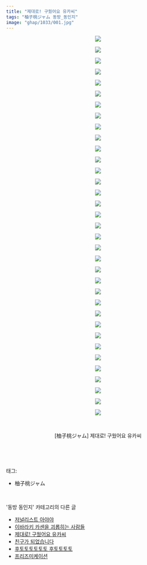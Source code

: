 ```yaml
---
title: "제대로! 구웠어요 유카씨"
tags: "柚子桃ジャム 동방_동인지"
image: "ghap/1033/001.jpg"
---
```

<div class="article">
<p style="text-align: center; clear: none; float: none;"><img src="{{ site.nasurl }}/ghap/1033/001.jpg"/></p>
<p style="text-align: center; clear: none; float: none;"><img src="{{ site.nasurl }}/ghap/1033/002.jpg"/></p>
<p style="text-align: center; clear: none; float: none;"><img src="{{ site.nasurl }}/ghap/1033/003.jpg"/></p>
<p style="text-align: center; clear: none; float: none;"><img src="{{ site.nasurl }}/ghap/1033/004.jpg"/></p>
<p style="text-align: center; clear: none; float: none;"><img src="{{ site.nasurl }}/ghap/1033/005.jpg"/></p>
<p style="text-align: center; clear: none; float: none;"><img src="{{ site.nasurl }}/ghap/1033/006.jpg"/></p>
<p style="text-align: center; clear: none; float: none;"><img src="{{ site.nasurl }}/ghap/1033/007.jpg"/></p>
<p style="text-align: center; clear: none; float: none;"><img src="{{ site.nasurl }}/ghap/1033/008.jpg"/></p>
<p style="text-align: center; clear: none; float: none;"><img src="{{ site.nasurl }}/ghap/1033/009.jpg"/></p>
<p style="text-align: center; clear: none; float: none;"><img src="{{ site.nasurl }}/ghap/1033/010.jpg"/></p>
<p style="text-align: center; clear: none; float: none;"><img src="{{ site.nasurl }}/ghap/1033/011.jpg"/></p>
<p style="text-align: center; clear: none; float: none;"><img src="{{ site.nasurl }}/ghap/1033/012.jpg"/></p>
<p style="text-align: center; clear: none; float: none;"><img src="{{ site.nasurl }}/ghap/1033/013.jpg"/></p>
<p style="text-align: center; clear: none; float: none;"><img src="{{ site.nasurl }}/ghap/1033/014.jpg"/></p>
<p style="text-align: center; clear: none; float: none;"><img src="{{ site.nasurl }}/ghap/1033/015.jpg"/></p>
<p style="text-align: center; clear: none; float: none;"><img src="{{ site.nasurl }}/ghap/1033/016.jpg"/></p>
<p style="text-align: center; clear: none; float: none;"><img src="{{ site.nasurl }}/ghap/1033/017.jpg"/></p>
<p style="text-align: center; clear: none; float: none;"><img src="{{ site.nasurl }}/ghap/1033/018.jpg"/></p>
<p style="text-align: center; clear: none; float: none;"><img src="{{ site.nasurl }}/ghap/1033/019.jpg"/></p>
<p style="text-align: center; clear: none; float: none;"><img src="{{ site.nasurl }}/ghap/1033/020.jpg"/></p>
<p style="text-align: center; clear: none; float: none;"><img src="{{ site.nasurl }}/ghap/1033/021.jpg"/></p>
<p style="text-align: center; clear: none; float: none;"><img src="{{ site.nasurl }}/ghap/1033/022.jpg"/></p>
<p style="text-align: center; clear: none; float: none;"><img src="{{ site.nasurl }}/ghap/1033/023.jpg"/></p>
<p style="text-align: center; clear: none; float: none;"><img src="{{ site.nasurl }}/ghap/1033/024.jpg"/></p>
<p style="text-align: center; clear: none; float: none;"><img src="{{ site.nasurl }}/ghap/1033/025.jpg"/></p>
<p style="text-align: center; clear: none; float: none;"><img src="{{ site.nasurl }}/ghap/1033/026.jpg"/></p>
<p style="text-align: center; clear: none; float: none;"><img src="{{ site.nasurl }}/ghap/1033/027.jpg"/></p>
<p style="text-align: center; clear: none; float: none;"><img src="{{ site.nasurl }}/ghap/1033/028.jpg"/></p>
<p style="text-align: center; clear: none; float: none;"><img src="{{ site.nasurl }}/ghap/1033/029.jpg"/></p>
<p style="text-align: center; clear: none; float: none;"><img src="{{ site.nasurl }}/ghap/1033/030.jpg"/></p>
<p style="text-align: center; clear: none; float: none;"><img src="{{ site.nasurl }}/ghap/1033/031.jpg"/></p>
<p style="text-align: center; clear: none; float: none;"><img src="{{ site.nasurl }}/ghap/1033/032.jpg"/></p>
<p style="text-align: center; clear: none; float: none;"><img src="{{ site.nasurl }}/ghap/1033/033.jpg"/></p>
<p style="text-align: center; clear: none; float: none;"><img src="{{ site.nasurl }}/ghap/1033/034.jpg"/></p>
<p style="text-align: center; clear: none; float: none;"><img src="{{ site.nasurl }}/ghap/1033/035.jpg"/></p>
<p style="text-align: center; clear: none; float: none;"><br/></p>
<p style="text-align: center; clear: none; float: none;">[柚子桃ジャム] 제대로! 구웠어요 유카씨</p>
<p><br/></p>
</div><br/>
<div class="tagTrail">
<p>태그: </p>
<ul>
<li>柚子桃ジャム</li>
</ul>
</div><br/>
<div class="another">
<p>'동방 동인지' 카테고리의 다른 글</p>
<ul>
<li><a href="/2016-07-23-ghap_1035">저널리스트 아야야</a></li>
<li><a href="/2016-07-23-ghap_1034">이바라키 카센을 괴롭히는 사람들</a></li>
<li><a href="/2016-07-23-ghap_1033">제대로! 구웠어요 유카씨</a></li>
<li><a href="/2016-07-23-ghap_1026">친구가 되었습니다</a></li>
<li><a href="/2016-07-23-ghap_1025">후토토토토토토 후토토토토</a></li>
<li><a href="/2016-07-23-ghap_1024">프리즈미케이션</a></li>
</ul>
</div><br/>
<div class="cb_module cb_fluid">
<div class="cb_wrt cb_profile">
</div><!-- commentList close -->
</div><br/>
